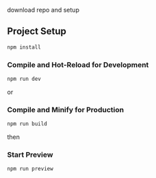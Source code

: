 download repo and setup

## Project Setup

```sh
npm install
```

### Compile and Hot-Reload for Development

```sh
npm run dev
```
or

### Compile and Minify for Production

```sh
npm run build
```
then

### Start Preview

```sh
npm run preview
```